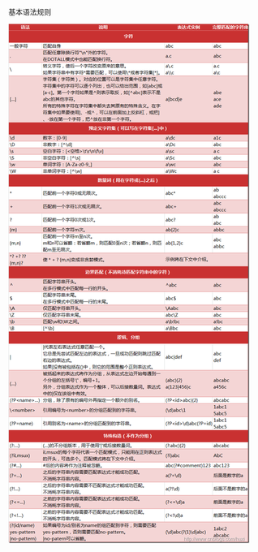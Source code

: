 基本语法规则

![pyre_ebb9ce1c-e5e8-4219-a8ae-7ee620d5f9f1.png](media/fb96ec92f6caab4ab0ac9fe60df68ddc.png)
